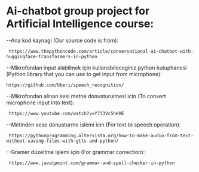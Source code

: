 # Ai-chatbot group project for Artificial Intelligence course:

--Ana kod kaynagi
(Our source code is from):

	 https://www.thepythoncode.com/article/conversational-ai-chatbot-with-huggingface-transformers-in-python


--Mikrofondan input alabilmek için kullanabileceginiz python kutuphanesi
(Python library that you can use to get input from microphone):

	https://github.com/Uberi/speech_recognition/

--Mikrofondan alinan sesi metne donusturulmesi icin
(To convert microphone input into text):

	 https://www.youtube.com/watch?v=Y733Vc5hHXE


--Metinden sese donusturme islemi icin
(For text to speech operation):

	 https://pythonprogramming.altervista.org/how-to-make-audio-from-text-without-saving-files-with-gtts-and-python/


--Gramer düzeltme işlemi için
(For grammar correction):

	 https://www.javatpoint.com/grammar-and-spell-checker-in-python
